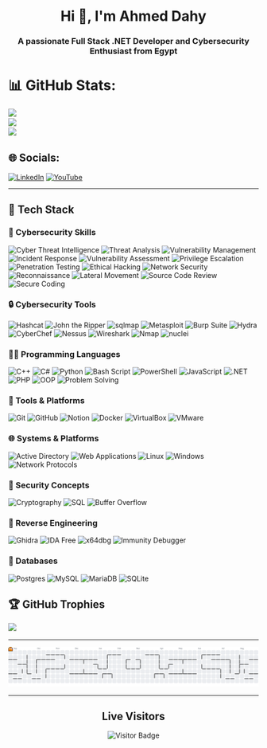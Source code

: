 <h1 align="center">Hi 👋, I'm Ahmed Dahy</h1>
<h3 align="center">A passionate Full Stack .NET Developer and Cybersecurity Enthusiast from Egypt</h3>



# 📊 GitHub Stats:
![](https://github-readme-stats.vercel.app/api?username=00xCanelo&theme=transparent&hide_border=false&include_all_commits=false&count_private=false)<br/>
![](https://nirzak-streak-stats.vercel.app/?user=00xCanelo&theme=transparent&hide_border=false)<br/>
![](https://github-readme-stats.vercel.app/api/top-langs/?username=00xCanelo&theme=transparent&hide_border=false&include_all_commits=false&count_private=false&layout=compact)

## 🌐 Socials:
[![LinkedIn](https://img.shields.io/badge/LinkedIn-%230077B5.svg?logo=linkedin&logoColor=white)](https://linkedin.com/in/00xCanelo) [![YouTube](https://img.shields.io/badge/YouTube-%23FF0000.svg?logo=YouTube&logoColor=white)](https://youtube.com/@00xCanelo) 
           
---
## 🧰 Tech Stack

### 🧠 Cybersecurity Skills
![Cyber Threat Intelligence](https://img.shields.io/badge/CTI-0078D7?style=for-the-badge&logo=intel&logoColor=white)
![Threat Analysis](https://img.shields.io/badge/Threat_Analysis-E10098?style=for-the-badge&logoColor=white)
![Vulnerability Management](https://img.shields.io/badge/Vulnerability_Management-FF5630?style=for-the-badge&logo=bugcrowd&logoColor=white)
![Incident Response](https://img.shields.io/badge/Incident_Response-FFB900?style=for-the-badge&logo=linuxfoundation&logoColor=white)
![Vulnerability Assessment](https://img.shields.io/badge/Vulnerability_Assessment-8A2BE2?style=for-the-badge&logoColor=white)
![Privilege Escalation](https://img.shields.io/badge/Privilege_Escalation-000000?style=for-the-badge&logo=windows11&logoColor=white)
![Penetration Testing](https://img.shields.io/badge/Penetration_Testing-E34F26?style=for-the-badge&logo=burpsuite&logoColor=white)
![Ethical Hacking](https://img.shields.io/badge/Ethical_Hacking-27AE60?style=for-the-badge&logo=hackthebox&logoColor=white)
![Network Security](https://img.shields.io/badge/Network_Security-0066CC?style=for-the-badge&logo=wireshark&logoColor=white)
![Reconnaissance](https://img.shields.io/badge/Reconnaissance-708090?style=for-the-badge&logo=google-street-view&logoColor=white)
![Lateral Movement](https://img.shields.io/badge/Lateral_Movement-333333?style=for-the-badge&logo=proxmox&logoColor=white)
![Source Code Review](https://img.shields.io/badge/Code_Review-F7DF1E?style=for-the-badge&logo=github&logoColor=black)
![Secure Coding](https://img.shields.io/badge/Secure_Coding-4B8BBE?style=for-the-badge&logo=python&logoColor=white)

### 🔒 Cybersecurity Tools
![Hashcat](https://img.shields.io/badge/Hashcat-000000?style=for-the-badge&logoColor=white)
![John the Ripper](https://img.shields.io/badge/John_the_Ripper-808080?style=for-the-badge&logoColor=white)
![sqlmap](https://img.shields.io/badge/sqlmap-CC0000?style=for-the-badge&logoColor=white)
![Metasploit](https://img.shields.io/badge/Metasploit-1A1A1A?style=for-the-badge&logo=metasploit&logoColor=white)
![Burp Suite](https://img.shields.io/badge/Burp_Suite-FF6F00?style=for-the-badge&logo=burpsuite&logoColor=white)
![Hydra](https://img.shields.io/badge/Hydra-000000?style=for-the-badge&logoColor=white)
![CyberChef](https://img.shields.io/badge/CyberChef-ffcc00?style=for-the-badge&logoColor=black)
![Nessus](https://img.shields.io/badge/Nessus-239CDE?style=for-the-badge&logo=tenable&logoColor=white)
![Wireshark](https://img.shields.io/badge/Wireshark-1679A7?style=for-the-badge&logo=wireshark&logoColor=white)
![Nmap](https://img.shields.io/badge/Nmap-007DC6?style=for-the-badge&logo=nmap&logoColor=white)
![nuclei](https://img.shields.io/badge/Nuclei-5A6ACF?style=for-the-badge&logoColor=white)

### 👨‍💻 Programming Languages
![C++](https://img.shields.io/badge/c++-%2300599C.svg?style=for-the-badge&logo=c%2B%2B&logoColor=white)
![C#](https://img.shields.io/badge/c%23-%23239120.svg?style=for-the-badge&logo=csharp&logoColor=white)
![Python](https://img.shields.io/badge/python-3670A0?style=for-the-badge&logo=python&logoColor=ffdd54)
![Bash Script](https://img.shields.io/badge/bash_script-%23121011.svg?style=for-the-badge&logo=gnu-bash&logoColor=white)
![PowerShell](https://img.shields.io/badge/PowerShell-%235391FE.svg?style=for-the-badge&logo=powershell&logoColor=white)
![JavaScript](https://img.shields.io/badge/javascript-%23323330.svg?style=for-the-badge&logo=javascript&logoColor=%23F7DF1E)
![.NET](https://img.shields.io/badge/.NET-5C2D91?style=for-the-badge&logo=dotnet&logoColor=white)
![PHP](https://img.shields.io/badge/PHP-777BB4?style=for-the-badge&logo=php&logoColor=white)
![OOP](https://img.shields.io/badge/OOP-Principles-009688?style=for-the-badge&logoColor=white)
![Problem Solving](https://img.shields.io/badge/Problem_Solving-FF5733?style=for-the-badge&logoColor=white)

### 🧠 Tools & Platforms
![Git](https://img.shields.io/badge/git-%23F05033.svg?style=for-the-badge&logo=git&logoColor=white)
![GitHub](https://img.shields.io/badge/github-%23121011.svg?style=for-the-badge&logo=github&logoColor=white)
![Notion](https://img.shields.io/badge/Notion-%23000000.svg?style=for-the-badge&logo=notion&logoColor=white)
![Docker](https://img.shields.io/badge/Docker-2496ED?style=for-the-badge&logo=docker&logoColor=white)
![VirtualBox](https://img.shields.io/badge/VirtualBox-183A61?style=for-the-badge&logo=virtualbox&logoColor=white)
![VMware](https://img.shields.io/badge/VMware-607078?style=for-the-badge&logo=vmware&logoColor=white)

### 🌐 Systems & Platforms
![Active Directory](https://img.shields.io/badge/Active_Directory-0033A0?style=for-the-badge&logo=microsoft&logoColor=white)
![Web Applications](https://img.shields.io/badge/Web_Apps-FF4C00?style=for-the-badge&logo=html5&logoColor=white)
![Linux](https://img.shields.io/badge/Linux-FCC624?style=for-the-badge&logo=linux&logoColor=black)
![Windows](https://img.shields.io/badge/Windows-0078D6?style=for-the-badge&logo=windows&logoColor=white)
![Network Protocols](https://img.shields.io/badge/OSI_Model-003366?style=for-the-badge&logo=ethernet&logoColor=white)

### 🔐 Security Concepts
![Cryptography](https://img.shields.io/badge/Cryptography-6A1B9A?style=for-the-badge&logo=keycdn&logoColor=white)
![SQL](https://img.shields.io/badge/SQL-336791?style=for-the-badge&logo=postgresql&logoColor=white)
![Buffer Overflow](https://img.shields.io/badge/Buffer_Overflow-B00020?style=for-the-badge&logo=bugcrowd&logoColor=white)

### 🔬 Reverse Engineering
![Ghidra](https://img.shields.io/badge/Ghidra-E60012?style=for-the-badge&logo=ghidra&logoColor=white)
![IDA Free](https://img.shields.io/badge/IDA_Free-000000?style=for-the-badge&logo=hex-rays&logoColor=white)
![x64dbg](https://img.shields.io/badge/x64dbg-FF2D20?style=for-the-badge&logo=windows&logoColor=white)
![Immunity Debugger](https://img.shields.io/badge/Immunity_Debugger-6B00B6?style=for-the-badge&logo=windows10&logoColor=white)

### 🧩 Databases
![Postgres](https://img.shields.io/badge/postgres-%23316192.svg?style=for-the-badge&logo=postgresql&logoColor=white)
![MySQL](https://img.shields.io/badge/mysql-4479A1.svg?style=for-the-badge&logo=mysql&logoColor=white)
![MariaDB](https://img.shields.io/badge/MariaDB-003545?style=for-the-badge&logo=mariadb&logoColor=white)
![SQLite](https://img.shields.io/badge/sqlite-%2307405e.svg?style=for-the-badge&logo=sqlite&logoColor=white)



## 🏆 GitHub Trophies
![](https://github-profile-trophy.vercel.app/?username=00xCanelo&theme=radical&no-frame=false&no-bg=false&margin-w=4)

---
<picture>
  <source media="(prefers-color-scheme: dark)" srcset="https://raw.githubusercontent.com/00xCanelo/00xCanelo/output/pacman-contribution-graph-dark.svg">
  <source media="(prefers-color-scheme: light)" srcset="https://raw.githubusercontent.com/00xCanelo/00xCanelo/output/pacman-contribution-graph.svg">
  <img alt="pacman contribution graph" src="https://raw.githubusercontent.com/00xCanelo/00xCanelo/output/pacman-contribution-graph.svg">
</picture>

---
<div align="center">
  <h2>Live Visitors</h2>
  <img src="https://visitor-badge.laobi.icu/badge?page_id=00xCanelo.00xCanelo" alt="Visitor Badge"/>
</div>
